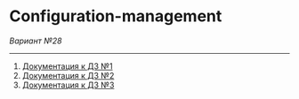 # Configuration-management
*Вариант №28*

---
1. [Документация к ДЗ №1](./Домашние%20задания/Задание%20№1/README.md)
2. [Документация к ДЗ №2](./Домашние%20задания/Задание%20№2/README.md)
3. [Документация к ДЗ №3](./Домашние%20задания/Задание%20№3/README.md)